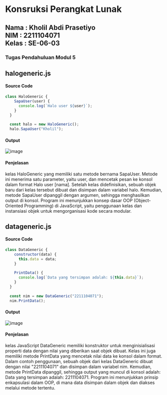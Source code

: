 <h1>Konsruksi Perangkat Lunak</h1>
<h2>Nama : Kholil Abdi Prasetiyo<br>NIM : 2211104071<br>Kelas : SE-06-03</h2>
<h3>Tugas Pendahuluan Modul 5</h3>

## halogeneric.js
#### Source Code
```js
class HaloGeneric {
    SapaUser(user) {
      console.log(`Halo user ${user}`);
    }
  }
  
  const halo = new HaloGeneric();
  halo.SapaUser("Kholil");
```
#### Output
![image](https://github.com/user-attachments/assets/ac4a7e9e-e626-4bdb-b7b2-45bdffeb2f66)

#### Penjelasan
kelas HaloGeneric yang memiliki satu metode bernama SapaUser. Metode ini menerima satu parameter, yaitu user, dan mencetak pesan ke konsol dalam format Halo user [nama]. Setelah kelas didefinisikan, sebuah objek baru dari kelas tersebut dibuat dan disimpan dalam variabel halo. Kemudian, metode SapaUser dipanggil dengan argumen, sehingga menghasilkan output di konsol. Program ini menunjukkan konsep dasar OOP (Object-Oriented Programming) di JavaScript, yaitu penggunaan kelas dan instansiasi objek untuk mengorganisasi kode secara modular.

## datageneric.js
#### Source Code
```js
class DataGeneric {
    constructor(data) {
      this.data = data;
    }
  
    PrintData() {
      console.log(`Data yang tersimpan adalah: ${this.data}`);
    }
  }
  
  const nim = new DataGeneric("2211104071");
  nim.PrintData();
```
#### Output
![image](https://github.com/user-attachments/assets/f3866c1e-20b1-42bd-b53a-d37ccd77422f)

#### Penjelasan
kelas JavaScript DataGeneric memiliki konstruktor untuk menginisialisasi properti data dengan nilai yang diberikan saat objek dibuat. Kelas ini juga memiliki metode PrintData yang mencetak nilai data ke konsol dalam format. Dalam contoh penggunaan, sebuah objek dari kelas DataGeneric dibuat dengan nilai "2211104071" dan disimpan dalam variabel nim. Kemudian, metode PrintData dipanggil, sehingga output yang muncul di konsol adalah: Data yang tersimpan adalah: 2211104071. Program ini menunjukkan prinsip enkapsulasi dalam OOP, di mana data disimpan dalam objek dan diakses melalui metode tertentu.